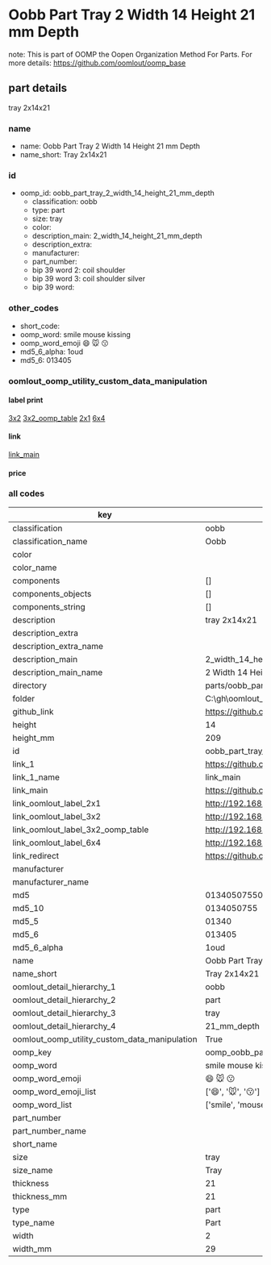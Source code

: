 # Oobb Part Tray 2 Width 14 Height 21 mm Depth  

note: This is part of OOMP the Oopen Organization Method For Parts. For more details: https://github.com/oomlout/oomp_base

##  part details
  



tray 2x14x21



### name
* name: Oobb Part Tray 2 Width 14 Height 21 mm Depth
* name_short: Tray 2x14x21 
### id
* oomp_id: oobb_part_tray_2_width_14_height_21_mm_depth
  * classification: oobb
  * type: part
  * size: tray
  * color: 
  * description_main: 2_width_14_height_21_mm_depth
  * description_extra: 
  * manufacturer: 
  * part_number: 
  * bip 39 word 2: coil shoulder
  * bip 39 word 3: coil shoulder silver
  * bip 39 word: 

### other_codes
* short_code: 
* oomp_word: smile mouse kissing
* oomp_word_emoji :smile: :mouse: :kissing:
* md5_6_alpha: 1oud
* md5_6: 013405






### oomlout_oomp_utility_custom_data_manipulation
#### label print
[3x2](http://192.168.1.245:1112/?label=oomp%201oud)
[3x2_oomp_table](http://192.168.1.108:1112/?label=oomp%201oud)
[2x1](http://192.168.1.242:1112/?label=oomp%201oud)
[6x4](http://192.168.1.55:1112/?label=oomp%201oud)    

#### link

[link_main](https://github.com/oomlout/oomlout_oobb_version_4_generated_parts/tree/main/navigation_oomp/oobb/part/tray/2_width_14_height_21_mm_depth/part)                              

#### price







### all codes 
| key | value |  
| --- | --- |  
| classification | oobb |  
| classification_name | Oobb |  
| color |  |  
| color_name |  |  
| components | [] |  
| components_objects | [] |  
| components_string | [] |  
| description | tray 2x14x21 |  
| description_extra |  |  
| description_extra_name |  |  
| description_main | 2_width_14_height_21_mm_depth |  
| description_main_name | 2 Width 14 Height 21 mm Depth |  
| directory | parts/oobb_part_tray_2_width_14_height_21_mm_depth |  
| folder | C:\gh\oomlout_oobb_version_4_generated_parts\parts\oobb_part_tray_2_width_14_height_21_mm_depth |  
| github_link | https://github.com/oomlout/oomlout_oomp_part_src/tree/main/parts/oobb_part_tray_2_width_14_height_21_mm_depth |  
| height | 14 |  
| height_mm | 209 |  
| id | oobb_part_tray_2_width_14_height_21_mm_depth |  
| link_1 | https://github.com/oomlout/oomlout_oobb_version_4_generated_parts/tree/main/navigation_oomp/oobb/part/tray/2_width_14_height_21_mm_depth/part |  
| link_1_name | link_main |  
| link_main | https://github.com/oomlout/oomlout_oobb_version_4_generated_parts/tree/main/navigation_oomp/oobb/part/tray/2_width_14_height_21_mm_depth/part |  
| link_oomlout_label_2x1 | http://192.168.1.242:1112/?label=oomp%201oud |  
| link_oomlout_label_3x2 | http://192.168.1.245:1112/?label=oomp%201oud |  
| link_oomlout_label_3x2_oomp_table | http://192.168.1.108:1112/?label=oomp%201oud |  
| link_oomlout_label_6x4 | http://192.168.1.55:1112/?label=oomp%201oud |  
| link_redirect | https://github.com/oomlout/oomlout_oobb_version_4_generated_parts/tree/main/parts/oobb_tray_02_14_21 |  
| manufacturer |  |  
| manufacturer_name |  |  
| md5 | 013405075507dd57a117449d91b1b96a |  
| md5_10 | 0134050755 |  
| md5_5 | 01340 |  
| md5_6 | 013405 |  
| md5_6_alpha | 1oud |  
| name | Oobb Part Tray 2 Width 14 Height 21 mm Depth |  
| name_short | Tray 2x14x21  |  
| oomlout_detail_hierarchy_1 | oobb |  
| oomlout_detail_hierarchy_2 | part |  
| oomlout_detail_hierarchy_3 | tray |  
| oomlout_detail_hierarchy_4 | 21_mm_depth |  
| oomlout_oomp_utility_custom_data_manipulation | True |  
| oomp_key | oomp_oobb_part_tray_2_width_14_height_21_mm_depth |  
| oomp_word | smile mouse kissing |  
| oomp_word_emoji | :smile: :mouse: :kissing: |  
| oomp_word_emoji_list | [':smile:', ':mouse:', ':kissing:'] |  
| oomp_word_list | ['smile', 'mouse', 'kissing'] |  
| part_number |  |  
| part_number_name |  |  
| short_name |  |  
| size | tray |  
| size_name | Tray |  
| thickness | 21 |  
| thickness_mm | 21 |  
| type | part |  
| type_name | Part |  
| width | 2 |  
| width_mm | 29 |  
